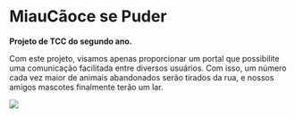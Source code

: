 # MiauCãoce se Puder


**Projeto de TCC do segundo ano.**


Com este projeto, visamos apenas proporcionar um portal que possibilite uma comunicação facilitada entre diversos usuários. Com isso, um número cada vez maior de animais abandonados serão tirados da rua, e nossos amigos mascotes finalmente terão um lar.



<img src="https://user-images.githubusercontent.com/48127848/69908506-b7ba1000-13c9-11ea-8627-6bfc721394fa.png" />
